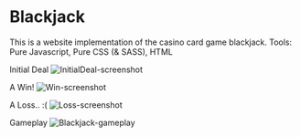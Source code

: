 # Blackjack

This is a website implementation of the casino card game blackjack.
Tools: Pure Javascript, Pure CSS (& SASS), HTML

Initial Deal
![InitialDeal-screenshot](https://user-images.githubusercontent.com/26754072/104141125-c1f35f80-537a-11eb-9323-dc64ae3452e5.png)

A Win!
![Win-screenshot](https://user-images.githubusercontent.com/26754072/104141137-d20b3f00-537a-11eb-8c6b-67c71da4a82c.png)

A Loss.. :(
![Loss-screenshot](https://user-images.githubusercontent.com/26754072/104141142-dafc1080-537a-11eb-929d-e87d8848e155.png)

Gameplay
![Blackjack-gameplay](https://user-images.githubusercontent.com/26754072/104141466-983b3800-537c-11eb-8a57-66eb7e246261.gif)
